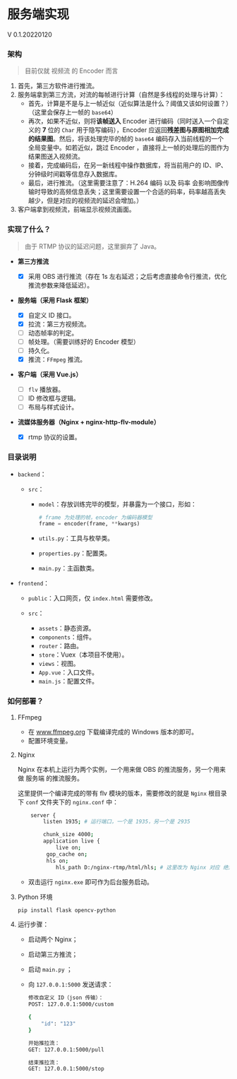 # 服务端实现

V 0.1.20220120

### 架构

> 目前仅就 视频流 的 Encoder 而言

1. 首先，第三方软件进行推流。
2. 服务端拿到第三方流，对流的每帧进行计算（自然是多线程的处理与计算）：
   - 首先，计算是不是与上一帧近似（近似算法是什么？阈值又该如何设置？）（这里会保存上一帧的 `base64`）
   - 再次，如果不近似，则将**该帧送入** Encoder 进行编码（同时送入一个自定义的 **7** 位的 `Char` 用于隐写编码），Encoder 应返回**残差图与原图相加完成的结果图**。然后，将该处理完毕的帧的 `base64` 编码存入当前线程的一个全局变量中。如若近似，跳过 Encoder ，直接将上一帧的处理后的图作为结果图送入视频流。
   - 接着，完成编码后，在另一新线程中操作数据库，将当前用户的 ID、IP、分钟级时间戳等信息存入数据库。
   - 最后，进行推流。（这里需要注意了：H.264 编码 以及 码率 会影响图像传输时导致的高频信息丢失；这里需要设置一个合适的码率，码率越高丢失越少，但是对应的视频流的延迟会增加。）
3. 客户端拿到视频流，前端显示视频流画面。



### 实现了什么？

> 由于 RTMP 协议的延迟问题，这里摒弃了 Java。

 - **第三方推流**
   - [x] 采用 OBS 进行推流（存在 1s 左右延迟；之后考虑直接命令行推流，优化推流参数来降低延迟）。
   
 - **服务端（采用 Flask 框架）**
   
   - [x] 自定义 ID 接口。
   - [x] 拉流：第三方视频流。
   - [ ] 动态帧率的判定。
   - [ ] 帧处理。（需要训练好的 Encoder 模型）
   - [ ] 持久化。
   - [x] 推流：`FFmpeg` 推流。
   
 - **客户端（采用 Vue.js）**
   
   - [ ] `flv` 播放器。
   - [ ] ID 修改框与逻辑。
   - [ ] 布局与样式设计。
   
 - **流媒体服务器（Nginx + nginx-http-flv-module）**
   - [x] rtmp 协议的设置。
   
   
### 目录说明

- `backend`：

  - `src`：

    - `model`：存放训练完毕的模型，并暴露为一个接口，形如：

      ```python
      # frame 为处理的帧，encoder 为编码器模型
      frame = encoder(frame, **kwargs)
      ```

    - `utils.py`：工具与枚举类。

    - `properties.py`：配置类。

    - `main.py`：主函数类。

- `frontend`：

  - `public`：入口网页，仅 `index.html` 需要修改。

  - `src`：
    - `assets`：静态资源。
    - `components`：组件。
    - `router`：路由。
    - `store`：Vuex（本项目不使用）。
    - `views`：视图。
    - `App.vue`：入口文件。
    - `main.js`：配置文件。



### 如何部署？

1. FFmpeg

   - 在 www.ffmpeg.org 下载编译完成的 Windows 版本的即可。
   - 配置环境变量。

2. Nginx

   Nginx 在本机上运行为两个实例，一个用来做 OBS 的推流服务，另一个用来做 服务端 的推流服务。

   这里提供一个编译完成的带有 flv 模块的版本，需要修改的就是 `Nginx` 根目录下 `conf` 文件夹下的 `nginx.conf` 中：

   ```bash
       server {
           listen 1935; # 运行端口，一个是 1935，另一个是 2935
   
           chunk_size 4000;
           application live {
               live on;
   			gop_cache on;
   			hls on;
               hls_path D:/nginx-rtmp/html/hls; # 这里改为 Nginx 对应 绝对路径 下的 html/hls，两个 Nginx 都要改
   ```

   - 双击运行 `nginx.exe` 即可作为后台服务启动。

3. Python 环境

   ```bash
   pip install flask opencv-python
   ```

4. 运行步骤：

   - 启动两个 Nginx；

   - 启动第三方推流；

   - 启动 `main.py` ；

   - 向 `127.0.0.1:5000` 发送请求：

     ```bash
     修改自定义 ID（json 传输）：
     POST: 127.0.0.1:5000/custom
     
     {
         "id": "123"
     }
     
     开始推拉流：
     GET: 127.0.0.1:5000/pull
     
     结束推拉流：
     GET: 127.0.0.1:5000/stop
     ```

     